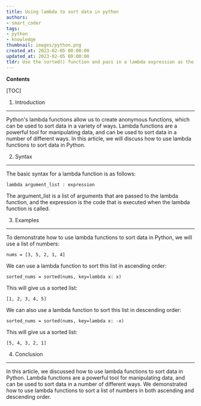 ```yaml
---
title: Using lambda to sort data in python
authors:
- smart_coder
tags:
- python
- knowledge
thumbnail: images/python.png
created_at: 2023-02-05 00:00:00
updated_at: 2023-02-05 00:00:00
tldr: Use the sorted() function and pass in a lambda expression as the key argument to sort with lambda in Python.
---
```


**Contents**

[TOC]

1. Introduction
--------------------
Python's lambda functions allow us to create anonymous functions, which can be used to sort data in a variety of ways. Lambda functions are a powerful tool for manipulating data, and can be used to sort data in a number of different ways. In this article, we will discuss how to use lambda functions to sort data in Python.

2. Syntax
--------------------
The basic syntax for a lambda function is as follows:

`lambda argument_list : expression`

The argument_list is a list of arguments that are passed to the lambda function, and the expression is the code that is executed when the lambda function is called.

3. Examples
--------------------
To demonstrate how to use lambda functions to sort data in Python, we will use a list of numbers:

`nums = [3, 5, 2, 1, 4]`

We can use a lambda function to sort this list in ascending order:

`sorted_nums = sorted(nums, key=lambda x: x)`

This will give us a sorted list:

`[1, 2, 3, 4, 5]`

We can also use a lambda function to sort this list in descending order:

`sorted_nums = sorted(nums, key=lambda x: -x)`

This will give us a sorted list:

`[5, 4, 3, 2, 1]`

4. Conclusion
--------------------
In this article, we discussed how to use lambda functions to sort data in Python. Lambda functions are a powerful tool for manipulating data, and can be used to sort data in a number of different ways. We demonstrated how to use lambda functions to sort a list of numbers in both ascending and descending order.
